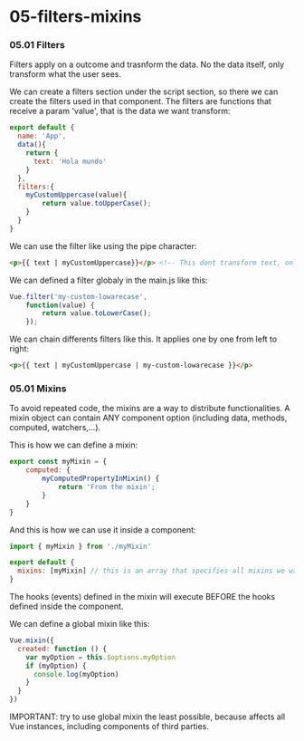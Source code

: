 # 05-filters-mixins

### 05.01 Filters

Filters apply on a outcome and trasnform the data. No the data itself, only transform what the user sees.

We can create a filters section under the script section, so there we can create the filters used in that component. The filters are functions that receive a param 'value', that is the data we want transform:

```javascript
export default {
  name: 'App',
  data(){
    return {
      text: 'Hola mundo'
    }      
  },
  filters:{
    myCustomUppercase(value){
        return value.toUpperCase();
    }
  }
}
```

We can use the filter like using the pipe character:
```html
<p>{{ text | myCustomUppercase}}</p> <!-- This dont transform text, only transform the output -->
```

We can defined a filter globaly in the main.js like this:
```javascript
Vue.filter('my-custom-lowarecase',
    function(value) {
        return value.toLowerCase();
    });
```

We can chain differents filters like this. It applies one by one from left to right:
```html
<p>{{ text | myCustomUppercase | my-custom-lowarecase }}</p>
```

### 05.01 Mixins

To avoid repeated code, the mixins are a way to distribute functionalities. A mixin object can contain ANY component option (including data, methods, computed, watchers,...).

This is how we can define a mixin:
```javascript
export const myMixin = {
    computed: {
        myComputedPropertyInMixin() {
            return 'From the mixin';
        }
    }
}
```

And this is how we can use it inside a component:
```javascript
import { myMixin } from './myMixin' 

export default {
  mixins: [myMixin] // this is an array that specifies all mixins we want to merge in this component.
}
```

The hooks (events) defined in the mixin will execute BEFORE the hooks defined inside the component.

We can define a global mixin like this:
```javascript
Vue.mixin({
  created: function () {
    var myOption = this.$options.myOption
    if (myOption) {
      console.log(myOption)
    }
  }
})
```

IMPORTANT: try to use global mixin the least possible, because affects all Vue instances, including components of third parties.